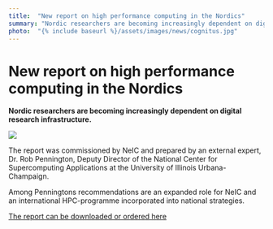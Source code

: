```yaml
---
title:  "New report on high performance computing in the Nordics" 
summary: "Nordic researchers are becoming increasingly dependent on digital research infrastructure."
photo:  "{% include baseurl %}/assets/images/news/cognitus.jpg"
---
```


New report on high performance computing in the Nordics
=======================================================

**Nordic researchers are becoming increasingly dependent on digital research infrastructure.**

<a href="{% include baseurl %}/assets/images/news/cognitus.jpg"> <img class="smallpic" src="{% include baseurl %}/assets/images/news/cognitus.jpg"> </a>

The report was commissioned by NeIC and prepared by an external expert, Dr. Rob Pennington, Deputy Director of the National Center for Supercomputing Applications at the University of Illinois Urbana-Champaign.

Among Penningtons recommendations are an expanded role for NeIC and an international HPC-programme incorporated into national strategies.

[The report can be downloaded or ordered here](http://www.nordforsk.org/en/publications/publications_container/cognitus-a-science-case-for-high-performance-computing-in-the-nordic-region/view)
